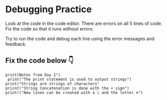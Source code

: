 # Debugging Practice
Look at the code in the code editor. There are errors on all 5 lines of code. Fix the code so that it runs without errors.

Try to run the code and debug each line using the error messages and feedback.

## Fix the code below 👇

```
print(Notes from Day 1")
 print("The print statement is used to output strings")
print("Strings are strings of characters"
priint("String Concatenation is done with the + sign")
print(("New lines can be created with a \ and the letter n")
```